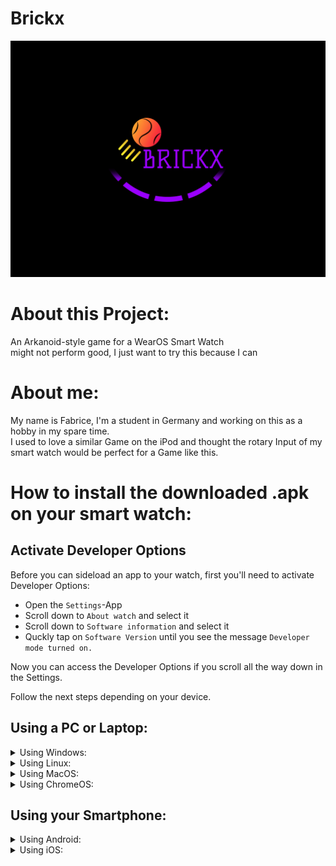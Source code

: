 # Brickx

![Brickx Logo](https://github.com/FfutureHD/Brickx/blob/master/textures/brickx-logo.png)

# About this Project:
An Arkanoid-style game for a WearOS Smart Watch   
might not perform good, I just want to try this because I can


# About me:
My name is Fabrice, I'm a student in Germany and working on this as a hobby in my spare time.  
I used to love a similar Game on the iPod and thought the rotary Input of my smart watch would be perfect for a Game like this.


# How to install the downloaded .apk on your smart watch:

## Activate Developer Options

Before you can sideload an app to your watch, first you'll need to activate Developer Options:  
- Open the `Settings`-App
- Scroll down to `About watch` and select it
- Scroll down to `Software information` and select it
- Quckly tap on `Software Version` until you see the message `Developer mode turned on.`

Now you can access the Developer Options if you scroll all the way down in the Settings.  
  
Follow the next steps depending on your device.

## Using a PC or Laptop:

<details>
<summary>Using Windows:</summary>

### Using Windows:
- head to the official [Android SDK Platform Tools](https://developer.android.com/studio/releases/platform-tools)
- Download SDK Platform-Tools for Windows
- Extract the Downloaded .zip file
- In your Smart Watch `Developer Options`, open `Wireless Debugging` and turn it on
- Make sure your Watch and your PC are connected to the same network
- Select `+ Pair new device` on your Watch
- On Windows, open the Android SDK platform tools folder
- Click the address bar and type cmd
- Press `Enter` to open the folder in the command line tool
- Paste the following into the Terminal and replace the X's with the IP adress and Port shown on your Watch:
#####
    adb pair XXX.XXX.X.XX:XXXXX
- Press `Enter`
- Enter the pairing code shown on your Watch
- Paste the following into the Terminal and replace the X's with the IP adress and Port (note that the Port has changed) shown on your Watch:
#####
    adb connect XXX.XXX.X.XX:XXXXX
- Press `Enter`
- Paste the following and drag the downloaded .apk file into the Terminal to add its path
#####
    adb install 
- The Terminal should start installing the Game onto your Watch

</details>
<details>
<summary>Using Linux:</summary>

### Using Linux:
- head to the official [Android SDK Platform Tools](https://developer.android.com/studio/releases/platform-tools)
- Download SDK Platform-Tools for Linux
- Extract the Downloaded .zip file
- In your Smart Watch `Developer Options`, open `Wireless Debugging` and turn it on
- Make sure your Watch and your PC are connected to the same network
- Select `+ Pair new device` on your Watch
- Open the `Terminal` app in Linux
- Type cd followed by a space and drag the extracted Android SDK platform-tools folder into the Terminal to add its path
- Press `Enter`
- Paste the following into the Terminal and replace the X's with the IP adress and Port shown on your Watch:
#####
    ./adb pair XXX.XXX.X.XX:XXXXX
- Press `Enter`
- Enter the pairing code shown on your Watch
- Paste the following into the Terminal and replace the X's with the IP adress and Port (note that the Port has changed) shown on your Watch:
#####
    ./adb connect XXX.XXX.X.XX:XXXXX
- Press `Enter`
- Paste the following and drag the downloaded .apk file into the Terminal to add its path
#####
    ./adb install 
- The Terminal should start installing the Game onto your Watch

</details>
<details>
<summary>Using MacOS:</summary>

### Using MacOS:
- head to the official [Android SDK Platform Tools](https://developer.android.com/studio/releases/platform-tools)
- Download SDK Platform-Tools for Mac
- Extract the Downloaded .zip file
- In your Smart Watch `Developer Options`, open `Wireless Debugging` and turn it on
- Make sure your Watch and your Mac are connected to the same network
- Select `+ Pair new device` on your Watch
- Open the `Terminal` app on your Mac
- Type cd followed by a space and drag the extracted Android SDK platform-tools folder into the Terminal to add its path
- Press `Enter`
- Paste the following into the Terminal and replace the X's with the IP adress and Port shown on your Watch:
#####
    ./adb pair XXX.XXX.X.XX:XXXXX
- Press `Enter`
- Enter the pairing code shown on your Watch
- Paste the following into the Terminal and replace the X's with the IP adress and Port (note that the Port has changed) shown on your Watch:
#####
    ./adb connect XXX.XXX.X.XX:XXXXX
- Press `Enter`
- Paste the following and drag the downloaded .apk file into the Terminal to add its path
#####
    ./adb install 
- The Terminal should start installing the Game onto your Watch

</details>
<details>
<summary>Using ChromeOS:</summary>

### Using ChromeOS:
- head to the official [Android SDK Platform Tools](https://developer.android.com/studio/releases/platform-tools)
- Download SDK Platform-Tools for Linux
- Extract the Downloaded .zip file
- Open the `Settings` app
- Navigate to `Advanced > Developers`
- Click the `Turn on` button for Linux development environment
- Click the `Next` button to get started
- Follow the on-screen instructions and wait for the installation to finish. You can name the terminal anything you want, then leave everything else at the default settings.
- A new window appears with text and a dark-themed screen. It has the same name you gave it during the installation process. This new window is your Linux terminal.
- In your Smart Watch `Developer Options`, open `Wireless Debugging` and turn it on
- Make sure your Watch and your Mac are connected to the same network.
- Select `+ Pair new device` on your Watch
- If you already installed the Linux development environment, open the `Terminal` app on your Chromebook
- Type cd followed by a space and drag the extracted Android SDK platform-tools folder into the Terminal to add its path
- Press `Enter`
- Paste the following into the Terminal and replace the X's with the IP adress and Port shown on your Watch:
#####
    ./adb pair XXX.XXX.X.XX:XXXXX
- Press `Enter`
- Enter the pairing code shown on your Watch
- Paste the following into the Terminal and replace the X's with the IP adress and Port (note that the Port has changed) shown on your Watch:
#####
    ./adb connect XXX.XXX.X.XX:XXXXX
- Press `Enter`
- Paste the following and drag the downloaded .apk file into the Terminal to add its path
#####
    ./adb install 
- The Terminal should start installing the Game onto your Watch

</details>


  
## Using your Smartphone:

<details>
<summary>Using Android:</summary>

### Using Android:

- Install [`Bugjaeger Mobile ADB - USB OTG`](https://play.google.com/store/apps/details?id=eu.sisik.hackendebug)
- In your Smart Watch `Developer Options`, open `Wireless Debugging` and turn it on.
- Make sure your Watch and your Smartphone are connected to the same network.
- Select `+ Pair new device` on your Watch
- Open the Bugjaeger App on your Smartphone
- Tap on the top right icon that looks like an AC power plug with a plus sign in front of it
- Tap on `<> PAIR`
- Enter the IP address, port, and pairing code from your Watch into the Bugjaeger App
- Select `PAIR`
- Select `CONNECT`
- Swipe Right until you reach the `Packages` tab
- Tap on the bottom right `+` Button
- Select `Select APK File` and tap on `OK`
- Navigate to the downloaded .apk file and select it
- The Bugjaeger App should start installing the Game onto your Watch

</details>
<details>
<summary>Using iOS:</summary>

### Using iOS:

- Install [`Bugjaeger - Mobile ADB`](https://apps.apple.com/us/app/bugjaeger-mobile-adb/id6463413200)
- In your Smart Watch `Developer Options`, open `Wireless Debugging` and turn it on.
- Make sure your Watch and your Smartphone are connected to the same network.
- Select `+ Pair new device` on your Watch
- Open the Bugjaeger App on your Smartphone
- Select `Connect new device wirelessly`
- Select `Pair new device`
- Enter the IP address, port, and pairing code from your Watch into the Bugjaeger App
- Select `PAIR`
- Enter the IP adress and port from your Watch into the Bugjaeger App (note that the Port has changed)
- Select `CONNECT`
- Swipe Right until you reach the `Packages` tab
- Tap on the bottom right `+` Button
- Navigate to the downloaded .apk file and select it
- Tap on `Open` in the top right corner
- The Bugjaeger App should start installing the Game onto your Watch

</summary>
